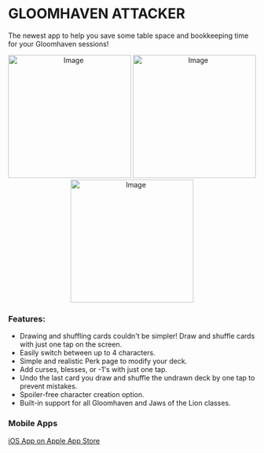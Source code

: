 # GLOOMHAVEN ATTACKER

The newest app to help you save some table space and bookkeeping time for your Gloomhaven sessions!

<p align="center">
    <img width="250" alt="Image" src="https://github.com/user-attachments/assets/c67a874e-7d69-4804-bd64-a9fba85ecad9" />
    <img width="250" alt="Image" src="https://github.com/user-attachments/assets/34b5cd55-1375-4b84-bc4a-8af482f8f5d7" />
    <img width="250" alt="Image" src="https://github.com/user-attachments/assets/d7ff6980-c426-40f0-9d96-d5d193322a88" />
</p>

### Features:
- Drawing and shuffling cards couldn't be simpler! Draw and shuffle cards with just one tap on the screen.
- Easily switch between up to 4 characters.
- Simple and realistic Perk page to modify your deck.
- Add curses, blesses, or -1's with just one tap.
- Undo the last card you draw and shuffle the undrawn deck by one tap to prevent mistakes.
- Spoiler-free character creation option.
- Built-in support for all Gloomhaven and Jaws of the Lion classes.

### Mobile Apps
[iOS App on Apple App Store](https://apps.apple.com/us/app/gloomhaven-attacker/id6447918398) <br/>



